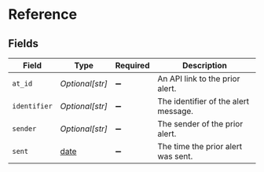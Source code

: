 # Reference


## Fields

| Field                                                                | Type                                                                 | Required                                                             | Description                                                          |
| -------------------------------------------------------------------- | -------------------------------------------------------------------- | -------------------------------------------------------------------- | -------------------------------------------------------------------- |
| `at_id`                                                              | *Optional[str]*                                                      | :heavy_minus_sign:                                                   | An API link to the prior alert.                                      |
| `identifier`                                                         | *Optional[str]*                                                      | :heavy_minus_sign:                                                   | The identifier of the alert message.                                 |
| `sender`                                                             | *Optional[str]*                                                      | :heavy_minus_sign:                                                   | The sender of the prior alert.                                       |
| `sent`                                                               | [date](https://docs.python.org/3/library/datetime.html#date-objects) | :heavy_minus_sign:                                                   | The time the prior alert was sent.                                   |